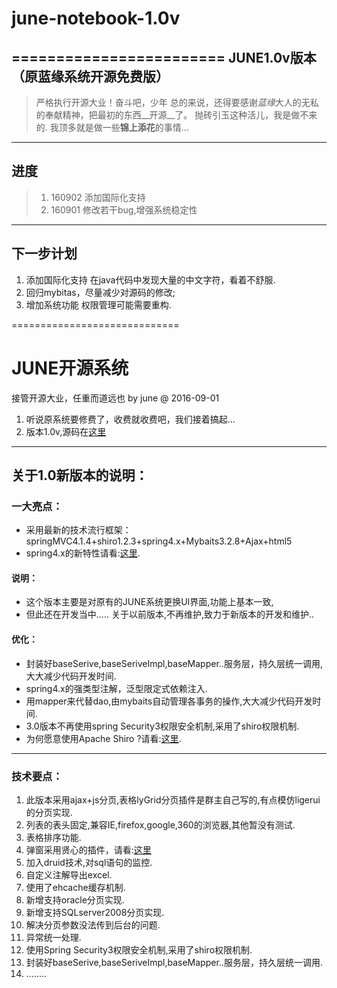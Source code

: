 # june-notebook-1.0v
========================
JUNE1.0v版本（原蓝缘系统开源免费版）
------------------------
> 严格执行开源大业！奋斗吧，少年
> 总的来说，还得要感谢*蓝缘*大人的无私的奉献精神，把最初的东西__开源__了。
>  抛砖引玉这种活儿，我是做不来的.
>  我顶多就是做一些**锦上添花**的事情...

---
##  进度
> 1. 160902 添加国际化支持
> 2. 160901 修改若干bug,增强系统稳定性
---
## 下一步计划
1. 添加国际化支持 在java代码中发现大量的中文字符，看着不舒服.
2. 回归mybitas，尽量减少对源码的修改;
3. 增加系统功能 权限管理可能需要重构.

=============================
# JUNE开源系统
接管开源大业，任重而道远也 by june @ 2016-09-01
1.  听说原系统要修费了，收费就收费吧，我们接着搞起...
2.  版本1.0v,源码在[这里](https://github.com/junehappylove/june_BMS)

--------------------------------
##  关于1.0新版本的说明：
###  一大亮点：
* 采用最新的技术流行框架：springMVC4.1.4+shiro1.2.3+spring4.x+Mybaits3.2.8+Ajax+html5
* spring4.x的新特性请看:[这里](http://jinnianshilongnian.iteye.com/blog/1989381).

####  说明：
* 这个版本主要是对原有的JUNE系统更换UI界面,功能上基本一致, 
* 但此还在开发当中..... 关于以前版本,不再维护,致力于新版本的开发和维护..

####  优化：
* 封装好baseSerive,baseSeriveImpl,baseMapper..服务层，持久层统一调用,大大减少代码开发时间.
* spring4.x的强类型注解，泛型限定式依赖注入.
* 用mapper来代替dao,由mybaits自动管理各事务的操作,大大减少代码开发时间.
* 3.0版本不再使用spring Security3权限安全机制,采用了shiro权限机制.
* 为何愿意使用Apache Shiro ?请看:[这里](http://www.infoq.com/cn/articles/apache-shiro).
---

###  技术要点：
1. 此版本采用ajax+js分页,表格lyGrid分页插件是群主自己写的,有点模仿ligerui的分页实现.
2. 列表的表头固定,兼容IE,firefox,google,360的浏览器,其他暂没有测试.
3. 表格排序功能.
4. 弹窗采用贤心的插件，请看:[这里](http://sentsin.com/jquery/layer/)
5. 加入druid技术,对sql语句的监控.
6. 自定义注解导出excel.
7. 使用了ehcache缓存机制.
8. 新增支持oracle分页实现.
9. 新增支持SQLserver2008分页实现.
10. 解决分页参数没法传到后台的问题.
11. 异常统一处理.
12. 使用Spring Security3权限安全机制,采用了shiro权限机制.
13. 封装好baseSerive,baseSeriveImpl,baseMapper..服务层，持久层统一调用.
14. ........
